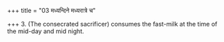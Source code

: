 +++
title = "03 मध्यन्दिने मध्यरात्रे च"

+++
3. (The consecrated sacrificer) consumes the fast-milk at the time of the mid-day and mid night.

